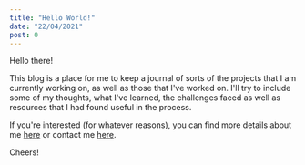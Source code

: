 ```yaml
---
title: "Hello World!"
date: "22/04/2021"
post: 0
---
```


Hello there!

This blog is a place for me to keep a journal of sorts of the projects that I am currently working on, as well as those
that I've worked on. I'll try to include some of my thoughts, what I've learned, the challenges faced as well as
resources that I had found useful in the process.

If you're interested (for whatever reasons), you can find more details about me [here](/about) or contact
me [here](/contact).

Cheers!